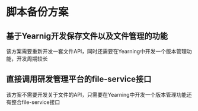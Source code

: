 <!--
 * @Author: jhliang
 * @Descripttion: In User Settings Edit
 * @LastEditTime: 2021-04-27 16:22:53
 * @Date: 2021-04-27 16:16:15
 * @LastEditors: jhliang
 * @FilePath: \MyBook\脚本\脚本备份方案.md
-->

# 脚本备份方案

## 基于Yearnig开发保存文件以及文件管理的功能

该方案需要重新开发一套文件API，同时还需要在Yearning中开发一个版本管理功能，开发周期较长

## 直接调用研发管理平台的file-service接口

该方案不需要开发关于文件的API，只需要在Yearning中开发一个版本管理功能还有整合file-service接口


